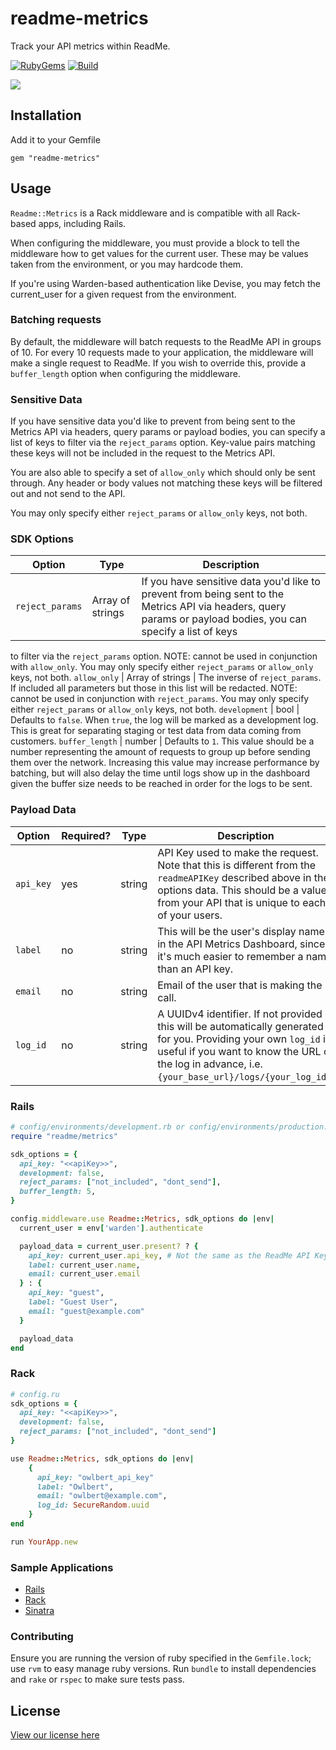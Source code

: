 # readme-metrics

Track your API metrics within ReadMe.

[![RubyGems](https://img.shields.io/gem/v/readme-metrics)](https://rubygems.org/gems/readme-metrics)
[![Build](https://github.com/readmeio/metrics-sdks/workflows/ruby/badge.svg)](https://github.com/readmeio/metrics-sdks)

[![](https://d3vv6lp55qjaqc.cloudfront.net/items/1M3C3j0I0s0j3T362344/Untitled-2.png)](https://readme.io)

## Installation

Add it to your Gemfile

`gem "readme-metrics"`

## Usage

`Readme::Metrics` is a Rack middleware and is compatible with all Rack-based
apps, including Rails.

When configuring the middleware, you must provide a block to tell the
middleware how to get values for the current user. These may be values taken
from the environment, or you may hardcode them.

If you're using Warden-based authentication like Devise, you may fetch the
current_user for a given request from the environment.

### Batching requests

By default, the middleware will batch requests to the ReadMe API in groups of 10.
For every 10 requests made to your application, the middleware will make a
single request to ReadMe. If you wish to override this, provide a
`buffer_length` option when configuring the middleware.

### Sensitive Data

If you have sensitive data you'd like to prevent from being sent to the Metrics
API via headers, query params or payload bodies, you can specify a list of keys
to filter via the `reject_params` option. Key-value pairs matching these keys
will not be included in the request to the Metrics API.

You are also able to specify a set of `allow_only` which should only be sent through.
Any header or body values not matching these keys will be filtered out and not
send to the API.

You may only specify either `reject_params` or `allow_only` keys, not both.

### SDK Options

Option           | Type             | Description
-----------------|------------------|---------
`reject_params`         | Array of strings | If you have sensitive data you'd like to prevent from being sent to the Metrics API via headers, query params or payload bodies, you can specify a list of keys
to filter via the `reject_params` option. NOTE: cannot be used in conjunction with `allow_only`. You may only specify either `reject_params` or `allow_only` keys, not both.
`allow_only`        | Array of strings | The inverse of `reject_params`. If included all parameters but those in this list will be redacted. NOTE: cannot be used in conjunction with `reject_params`. You may only specify either `reject_params` or `allow_only` keys, not both.
`development`      | bool             | Defaults to `false`. When `true`, the log will be marked as a development log. This is great for separating staging or test data from data coming from customers.
`buffer_length`     | number           | Defaults to `1`. This value should be a number representing the amount of requests to group up before sending them over the network. Increasing this value may increase performance by batching, but will also delay the time until logs show up in the dashboard given the buffer size needs to be reached in order for the logs to be sent.

### Payload Data

Option              | Required? | Type             | Description
--------------------|-----------|------------------|----------
`api_key`           | yes       | string           | API Key used to make the request. Note that this is different from the `readmeAPIKey` described above in the options data. This should be a value from your API that is unique to each of your users.
`label`             | no        | string           | This will be the user's display name in the API Metrics Dashboard, since it's much easier to remember a name than an API key.
`email`             | no        | string           | Email of the user that is making the call.
`log_id`            | no        | string           | A UUIDv4 identifier. If not provided this will be automatically generated for you. Providing your own `log_id` is useful if you want to know the URL of the log in advance, i.e. `{your_base_url}/logs/{your_log_id}`.

### Rails

```ruby
# config/environments/development.rb or config/environments/production.rb
require "readme/metrics"

sdk_options = {
  api_key: "<<apiKey>>",
  development: false,
  reject_params: ["not_included", "dont_send"],
  buffer_length: 5,
}

config.middleware.use Readme::Metrics, sdk_options do |env|
  current_user = env['warden'].authenticate

  payload_data = current_user.present? ? {
    api_key: current_user.api_key, # Not the same as the ReadMe API Key
    label: current_user.name,
    email: current_user.email
  } : {
    api_key: "guest",
    label: "Guest User",
    email: "guest@example.com"
  }

  payload_data
end
```

### Rack

```ruby
# config.ru
sdk_options = {
  api_key: "<<apiKey>>",
  development: false,
  reject_params: ["not_included", "dont_send"]
}

use Readme::Metrics, sdk_options do |env|
    {
      api_key: "owlbert_api_key"
      label: "Owlbert",
      email: "owlbert@example.com",
      log_id: SecureRandom.uuid
    }
end

run YourApp.new
```

### Sample Applications

- [Rails](https://github.com/readmeio/metrics-sdk-rails-sample)
- [Rack](https://github.com/readmeio/metrics-sdk-racks-sample)
- [Sinatra](https://github.com/readmeio/metrics-sdk-sinatra-example)

### Contributing

Ensure you are running the version of ruby specified in the `Gemfile.lock`; use `rvm` to easy manage ruby versions. Run `bundle` to install dependencies and `rake` or `rspec` to make sure tests pass.

## License

[View our license here](https://github.com/readmeio/metrics-sdks/tree/main/packages/ruby/LICENSE)
